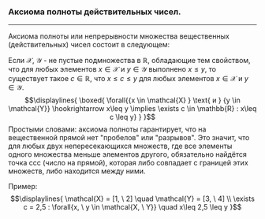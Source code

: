 ### Аксиома полноты действительных чисел.
---
Аксиома полноты или непрерывности множества вещественных (действительных) чисел состоит в следующем:

Если ${\mathcal{X}}$, ${\mathcal{Y}}$ - не пустые подмножества в ${\mathbb{R}}$, обладающие тем свойством, что для любых элементов ${x \in \mathcal{X} }$ и ${y \in \mathcal{Y}}$ выполнено ${x\leq y}$, то существует такое ${c \in \mathbb{R}}$, что ${x \leq c \leq y}$ для любых элементов ${x \in \mathcal{X} }$ и ${y \in \mathcal{Y}}$.
$$\displaylines{
\boxed{
\forall{{x \in \mathcal{X} } \text{ и } {y \in \mathcal{Y}} \hookrightarrow x\leq y \implies \exists c \in  \mathbb{R} : x\leq c \leq y}
}
}$$
Простыми словами: аксиома полноты гарантирует, что на вещественной прямой нет "пробелов" или "разрывов". Это значит, что для любых двух непересекающихся множеств, где все элементы одного множества меньше элементов другого, обязательно найдётся точка ccc (число на прямой), которая либо совпадает с границей этих множеств, либо находится между ними.

Пример:
$$\displaylines{
\mathcal{X} = [1, \ 2] \quad \mathcal{Y} = [3, \ 4] \\
\exists c = 2,5 : \forall{x, \ y \in \mathcal{X, \ Y}} \quad x\leq 2,5 \leq y
}$$

